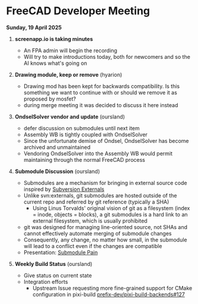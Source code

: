 # FreeCAD Developer Meeting

**Sunday, 19 April 2025**

1. **screenapp.io is taking minutes**
   - An FPA admin will begin the recording
   - Will try to make introductions today, both for newcomers and so the AI knows what's going on

2. **Drawing module, keep or remove** (hyarion)
   - Drawing mod has been kept for backwards compatibility. Is this something we want to continue with or should we remove it as proposed by mosfet?
   - during merge meeting it was decided to discuss it here instead

3. **OndselSolver vendor and update** (oursland)
   - defer discussion on submodules until next item
   - Assembly WB is tightly coupled with OndselSolver
   - Since the unfortunate demise of Ondsel, OndselSolver has become archived and unmaintained
   - Vendoring OndselSolver into the Assembly WB would permit maintaining through the normal FreeCAD process
  
4. **Submodule Discussion** (oursland)
   - Submodules are a mechanism for bringing in external source code inspired by [Subversion Externals](https://svnbook.red-bean.com/en/1.7/svn.advanced.externals.html)
   - Unlike svn:externals, git submodules are hosted outside of the current repo and referred by git reference (typically a SHA)
      - Using Linus Torvalds' original vision of git as a filesystem (index = inode, objects = blocks), a git submodules is a hard link to an external filesystem, which is usually prohibited
   - git was designed for managing line-oriented source, not SHAs and cannot effectively automate merging of submodule changes
   - Consequently, any change, no matter how small, in the submodule will lead to a conflict even if the changes are compatible
   - Presentation: [Submodule Pain](https://github.com/oursland/submodule-pain/blob/master/Submodule%20Pain.pdf)

5. **Weekly Build Status** (oursland)
   - Give status on current state
   - Integration efforts
      - Upstream Issue requesting more fine-grained support for CMake configuration in pixi-build [prefix-dev/pixi-build-backends#127](https://github.com/prefix-dev/pixi-build-backends/issues/127)
